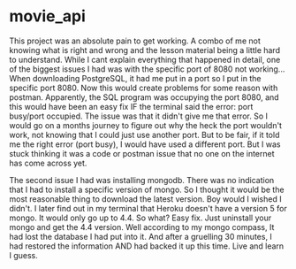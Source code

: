 # movie_api

This project was an absolute pain to get working. A combo of me not knowing what is right and wrong and the lesson material being a little hard to understand.
While I cant explain everything that happened in detail, one of the biggest issues I had was with the specific port of 8080 not working...
When downloading PostgreSQL, it had me put in a port so I put in the specific port 8080. Now this would create problems for some reason with postman.
Apparently, the SQL program was occupying the port 8080, and this would have been an easy fix IF the terminal said the error: port busy/port occupied.
The issue was that it didn't give me that error. So I would go on a months journey to figure out why the heck the port wouldn't work, not knowing that I could just use another 
port. But to be fair, if it told me the right error (port busy), I would have used a different port. But I was stuck thinking it was a code or postman issue that no one on the 
internet has come across yet. 

The second issue I had was installing mongodb. There was no indication that I had to install a specific version of mongo. So I thought it would be the most reasonable thing to
download the latest version. Boy would I wished I didn't. I later find out in my terminal that Heroku doesn't have a version 5 for mongo. It would only go up to 4.4. So what? Easy
fix. Just uninstall your mongo and get the 4.4 version. Well according to my mongo compass, It had lost the database I had put into it. And after a gruelling 30 minutes, I had 
restored the information AND had backed it up this time. Live and learn I guess.
